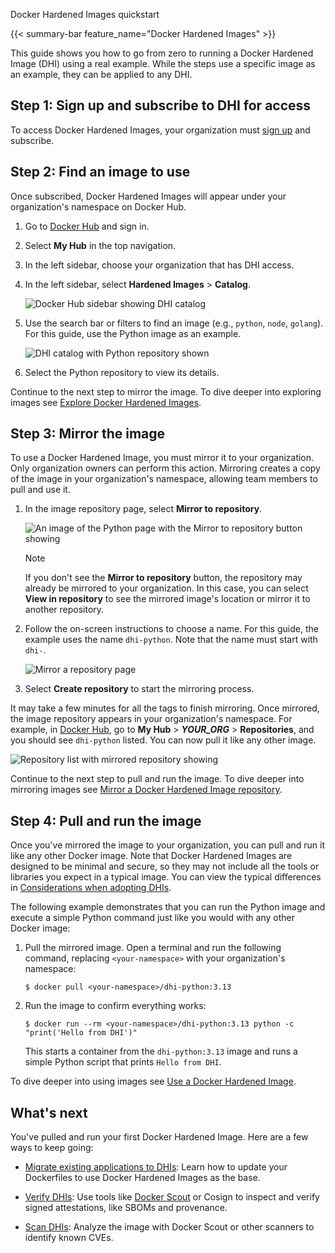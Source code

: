 Docker Hardened Images quickstart


{{< summary-bar feature_name="Docker Hardened Images" >}}

This guide shows you how to go from zero to running a Docker Hardened Image
(DHI) using a real example. While the steps use a specific image as an
example, they can be applied to any DHI.

## Step 1: Sign up and subscribe to DHI for access

To access Docker Hardened Images, your organization must [sign
up](https://www.docker.com/products/hardened-images/#getstarted) and subscribe.

## Step 2: Find an image to use

Once subscribed, Docker Hardened Images will appear under your organization's
namespace on Docker Hub.

1. Go to [Docker Hub](https://hub.docker.com) and sign in.
2. Select **My Hub** in the top navigation.
3. In the left sidebar, choose your organization that has DHI access.
4. In the left sidebar, select **Hardened Images** > **Catalog**.

   ![Docker Hub sidebar showing DHI catalog](./images/dhi-catalog.png)

5. Use the search bar or filters to find an image (e.g., `python`, `node`,
   `golang`). For this guide, use the Python image as an example.

    ![DHI catalog with Python repository shown](./images/dhi-python-search.png)

6. Select the Python repository to view its details.

Continue to the next step to mirror the image. To dive deeper into exploring
images see [Explore Docker Hardened Images](./how-to/explore.md).

## Step 3: Mirror the image

To use a Docker Hardened Image, you must mirror it to your organization. Only
organization owners can perform this action. Mirroring creates a copy of the
image in your organization's namespace, allowing team members to pull and use
it.

1. In the image repository page, select **Mirror to repository**.
   
   ![An image of the Python page with the Mirror to repository button showing](./images/dhi-mirror-button.png)

   > [!NOTE]
   >
   > If you don't see the **Mirror to repository** button, the repository may
   > already be mirrored to your organization. In this case, you can select
   > **View in repository** to see the mirrored image's location or mirror it to
   > another repository.
  
2. Follow the on-screen instructions to choose a name. For this guide, the
   example uses the name `dhi-python`. Note that the name must start with
   `dhi-`.

   ![Mirror a repository page](./images/dhi-mirror-screen.png)

3. Select **Create repository** to start the mirroring process.

It may take a few minutes for all the tags to finish mirroring. Once
mirrored, the image repository appears in your organization's namespace. For
example, in [Docker Hub](https://hub.docker.com), go to **My Hub** > ***YOUR_ORG*** > **Repositories**,
and you should see `dhi-python` listed. You can now pull it
like any other image.

![Repository list with mirrored repository showing](./images/dhi-python-mirror.png)

Continue to the next step to pull and run the image. To dive deeper into
mirroring images see [Mirror a Docker Hardened Image
repository](./how-to/mirror.md).

## Step 4: Pull and run the image

Once you've mirrored the image to your organization, you can pull and run it
like any other Docker image. Note that Docker Hardened Images are designed to be
minimal and secure, so they may not include all the tools or libraries you
expect in a typical image. You can view the typical differences in
[Considerations when adopting
DHIs](./how-to/use.md#considerations-when-adopting-dhis).

The following example demonstrates that you can run the Python image and execute
a simple Python command just like you would with any other Docker image:

1. Pull the mirrored image. Open a terminal and run the following command,
   replacing `<your-namespace>` with your organization's namespace:

   ```console
   $ docker pull <your-namespace>/dhi-python:3.13
   ```

2. Run the image to confirm everything works:

    ```console
    $ docker run --rm <your-namespace>/dhi-python:3.13 python -c "print('Hello from DHI')"
    ```
  
    This starts a container from the `dhi-python:3.13` image and runs a simple
    Python script that prints `Hello from DHI`.

To dive deeper into using images see [Use a Docker Hardened Image](./how-to/use.md).

## What's next

You've pulled and run your first Docker Hardened Image. Here are a few ways to keep going:

- [Migrate existing applications to DHIs](./how-to/migrate.md): Learn how to
  update your Dockerfiles to use Docker Hardened Images as the base.

- [Verify DHIs](./how-to/verify.md): Use tools like [Docker Scout](/scout/) or
  Cosign to inspect and verify signed attestations, like SBOMs and provenance.

- [Scan DHIs](./how-to/scan.md): Analyze the image with Docker
  Scout or other scanners to identify known CVEs.